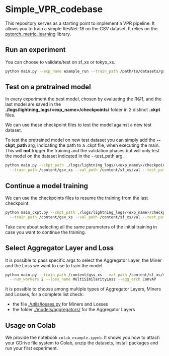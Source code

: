 # Simple_VPR_codebase

This repository serves as a starting point to implement a VPR pipeline. It allows you to train a simple
ResNet-18 on the GSV dataset. It relies on the [pytorch_metric_learning](https://kevinmusgrave.github.io/pytorch-metric-learning/)
library.

## Run an experiment

You can choose to validate/test on sf_xs or tokyo_xs.

```bash
python main.py --exp_name example_run --train_path /path/to/datasets/gsv_xs --val_path /path/to/datasets/sf_xs/val --test_path /path/to/datasets/sf_xs/test
```

## Test on a pretrained model

In every experiment the best model, chosen by evaluating the R@1, and the last model are saved in the **./logs/lightning_logs/\<exp_name\>/checkpoints/** folder in 2 distinct **.ckpt** files.  

We can use these checkpoint files to test the model against a new test dataset.  

To test the pretrained model on new test dataset you can simply add the **--ckpt_path** arg, indicating the path to a .ckpt file, when executing the main.  
This will **not** trigger the training and the validation phases but will only test the model on the dataset indicated in the --test_path arg.  

```bash
python main.py --ckpt_path ./logs/lightning_logs/\<exp_name\>/checkpoints/last.ckpt \
  --train_path /content/gsv_xs --val_path /content/sf_xs/val --test_path /content/tokyo_xs/test
```

## Continue a model training

We can use the checkpoints files to resume the training from the last checkpoint:

```bash
python main_ckpt.py --ckpt_path ./logs/lightning_logs/<exp_name>/checkpoints/last.ckpt \
  --train_path /content/gsv_xs --val_path /content/sf_xs/val --test_path /content/tokyo_xs/test
```

Take care about selecting all the same parameters of the initial training in case you want to continue the training.  

## Select Aggregator Layer and Loss

It is possible to pass specific args to select the Aggregator Layer, the Miner and the Loss we want to use to train the model.  

```bash
python main.py --train_path /content/gsv_xs --val_path /content/sf_xs/val --test_path /content/sf_xs/test \
  --num_workers 2 --loss_name MultiSimilarityLoss --agg_arch ConvAP
```

It is possible to choose among multiple types of Aggregator Layers, Miners and Losses, for a complete list check:

- the file [./utils/losses.py](https://github.com/danielemansillo/Simple_VPR_codebase/blob/main/utils/losses.py) for Miners and Losses
- the folder [./models/aggregators/](https://github.com/danielemansillo/Simple_VPR_codebase/tree/main/models/aggregators) for the Aggregator Layers

## Usage on Colab

We provide the notebook `colab_example.ipynb`.
It shows you how to attach your GDrive file system to Colab, unzip the datasets, install packages and run your first experiment.
